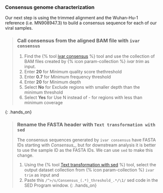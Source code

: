 ### Consensus genome characterization

Our next step is using the trimmed alignment and the Wuhan-Hu-1 reference (i.e. MN908947.3) to build a consensus
sequence for each of our viral samples. 

> ### Call consensus from the aligned BAM file with `ivar consensus`
> 1. Find the {% tool [ivar consensus](toolshed.g2.bx.psu.edu/repos/iuc/ivar_consensus/ivar_consensus/1.3.1+galaxy0) %} tool and use the collection of BAM files created by {% icon param-collection %} *ivar trim* as input.
> 2. Enter **20** for Minimum quality score thethreshold
> 3. Enter **0.7** for Minimum frequency threshold
> 4. Enter **20** for Minimum depth
> 5. Select **No** for Exclude regions with smaller depth than the minimum threshold
> 6. Select **Yes** for Use N instead of - for regions with less than minimum coverage
>
{: .hands_on}


> ### Rename the FASTA header with `Text transformation with sed`
>
> The consensus sequences generated by `ivar consensus` have FASTA IDs starting with *Consensus_*, but for downstream analysis it is better to use the sample ID as the FASTA IDs. We can use `sed` to make this change.
>
> 1. Using the {% tool [Text transformation with sed](toolshed.g2.bx.psu.edu/repos/bgruening/text_processing/tp_sed_tool/1.1.1) %} tool, select the output dataset collection from {% icon param-collection %} `ivar trim` as input and
> 2.  Paste this `/^>/s/Consensus_(.*)_threshold_.*/\1/` sed code in the SED Program window.
{: .hands_on}
